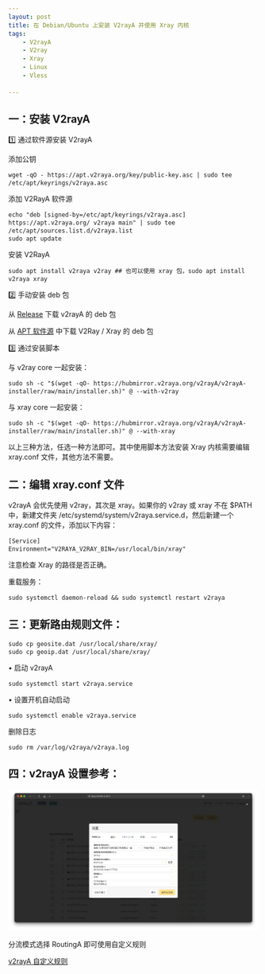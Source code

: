```yaml
---
layout: post
title: ﻿在 Debian/Ubuntu 上安装 V2rayA 并使用 Xray 内核
tags:
    - V2rayA
    - V2ray
    - Xray
    - Linux
    - Vless

---
```


## 一：安装 V2rayA

1️⃣ 通过软件源安装 V2rayA

添加公钥

    wget -qO - https://apt.v2raya.org/key/public-key.asc | sudo tee /etc/apt/keyrings/v2raya.asc

添加 V2RayA 软件源

    echo "deb [signed-by=/etc/apt/keyrings/v2raya.asc] https://apt.v2raya.org/ v2raya main" | sudo tee /etc/apt/sources.list.d/v2raya.list
    sudo apt update

安装 V2RayA

    sudo apt install v2raya v2ray ## 也可以使用 xray 包，sudo apt install v2raya xray
    

2️⃣ 手动安装 deb 包

从 [Release](https://github.com/v2rayA/v2rayA/releases) 下载 v2rayA 的 deb 包

从 [APT 软件源](https://github.com/v2rayA/v2raya-apt/tree/master/pool/main/) 中下载 V2Ray / Xray 的 deb 包


3️⃣ 通过安装脚本

与 v2ray core 一起安装：

    sudo sh -c "$(wget -qO- https://hubmirror.v2raya.org/v2rayA/v2rayA-installer/raw/main/installer.sh)" @ --with-v2ray

与 xray core 一起安装：

    sudo sh -c "$(wget -qO- https://hubmirror.v2raya.org/v2rayA/v2rayA-installer/raw/main/installer.sh)" @ --with-xray

以上三种方法，任选一种方法即可。其中使用脚本方法安装 Xray 内核需要编辑 xray.conf 文件，其他方法不需要。


## 二：编辑 xray.conf 文件

v2rayA 会优先使用 v2ray，其次是 xray。如果你的 v2ray 或 xray 不在 $PATH 中，新建文件夹 /etc/systemd/system/v2raya.service.d，然后新建一个 xray.conf 的文件，添加以下内容：

    [Service]
    Environment="V2RAYA_V2RAY_BIN=/usr/local/bin/xray"

注意检查 Xray 的路径是否正确。

重载服务：

    sudo systemctl daemon-reload && sudo systemctl restart v2raya

## 三：更新路由规则文件：

    sudo cp geosite.dat /usr/local/share/xray/
    sudo cp geoip.dat /usr/local/share/xray/

• 启动 v2rayA

    sudo systemctl start v2raya.service

• 设置开机自动启动

    sudo systemctl enable v2raya.service

删除日志

    sudo rm /var/log/v2raya/v2raya.log
    
## 四：v2rayA 设置参考：

![v2raya settings](https://raw.githubusercontent.com/huijingfei/huijingfei.github.io/master/images/v2rayA%20settings.webp)

分流模式选择 RoutingA 即可使用自定义规则

[v2rayA 自定义规则](https://github.com/huijingfei/Shadowrocket-Rules/raw/main/v2raya-custom-rules.txt)
